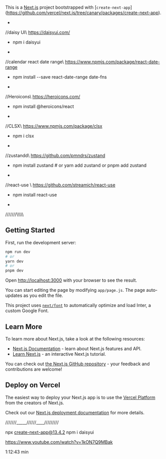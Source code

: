 This is a 
[Next.js](https://nextjs.org/) project 
bootstrapped with [`create-next-app`]
(https://github.com/vercel/next.js/tree/canary/packages/create-next-app).

+
 //daisy UI\\  https://daisyui.com/
+ npm i daisyui

+
 //calendar react date range\\  https://www.npmjs.com/package/react-date-range
+ npm install --save react-date-range date-fns
  
+
//Heroicons\\ https://heroicons.com/
+ npm install @heroicons/react

+
//CLSX\\ https://www.npmjs.com/package/clsx
+ npm i clsx

+
//zustandd\\ https://github.com/pmndrs/zustand
+ npm install zustand                     # or yarn add zustand or pnpm add zustand

+
//react-use   \\   https://github.com/streamich/react-use
+ npm install react-use

+
///////\\\\\\\\\

## Getting Started

First, run the development server:

```bash
npm run dev
# or
yarn dev
# or
pnpm dev
```

Open [http://localhost:3000](http://localhost:3000) with your browser to see the result.

You can start editing the page by modifying `app/page.js`. The page auto-updates as you edit the file.

This project uses [`next/font`](https://nextjs.org/docs/basic-features/font-optimization) to automatically optimize and load Inter, a custom Google Font.

## Learn More

To learn more about Next.js, take a look at the following resources:

- [Next.js Documentation](https://nextjs.org/docs) - learn about Next.js features and API.
- [Learn Next.js](https://nextjs.org/learn) - an interactive Next.js tutorial.

You can check out [the Next.js GitHub repository](https://github.com/vercel/next.js/) - your feedback and contributions are welcome!

## Deploy on Vercel

The easiest way to deploy your Next.js app is to use the [Vercel Platform](https://vercel.com/new?utm_medium=default-template&filter=next.js&utm_source=create-next-app&utm_campaign=create-next-app-readme) from the creators of Next.js.

Check out our [Next.js deployment documentation](https://nextjs.org/docs/deployment) for more details.

///////_____//////____/////////

npx create-next-app@13.4.2 
npm i daisyui

https://www.youtube.com/watch?v=1kON7Q9MBak

1:12:43 min